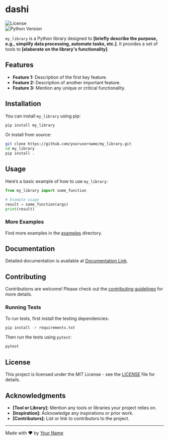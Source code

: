 # dashi

![License](https://img.shields.io/badge/license-MIT-blue.svg)  
![Python Version](https://img.shields.io/badge/python-3.6%2B-brightgreen.svg)

`my_library` is a Python library designed to **[briefly describe the purpose, e.g., simplify data processing, automate tasks, etc.]**. It provides a set of tools to **[elaborate on the library's functionality]**.

## Features

- **Feature 1:** Description of the first key feature.
- **Feature 2:** Description of another important feature.
- **Feature 3:** Mention any unique or critical functionality.

## Installation

You can install `my_library` using pip:

```bash
pip install my_library
```

Or install from source:

```bash
git clone https://github.com/yourusername/my_library.git
cd my_library
pip install .
```

## Usage

Here’s a basic example of how to use `my_library`:

```python
from my_library import some_function

# Example usage
result = some_function(args)
print(result)
```

### More Examples

Find more examples in the [examples](examples/) directory.

## Documentation

Detailed documentation is available at [Documentation Link](https://example.com/docs).

## Contributing

Contributions are welcome! Please check out the [contributing guidelines](CONTRIBUTING.md) for more details.

### Running Tests

To run tests, first install the testing dependencies:

```bash
pip install -r requirements.txt
```

Then run the tests using `pytest`:

```bash
pytest
```

## License

This project is licensed under the MIT License - see the [LICENSE](LICENSE) file for details.

## Acknowledgments

- **[Tool or Library]:** Mention any tools or libraries your project relies on.
- **[Inspiration]:** Acknowledge any inspirations or prior work.
- **[Contributors]:** List or link to contributors to the project.

---

Made with ❤️ by [Your Name](https://github.com/yourusername)
